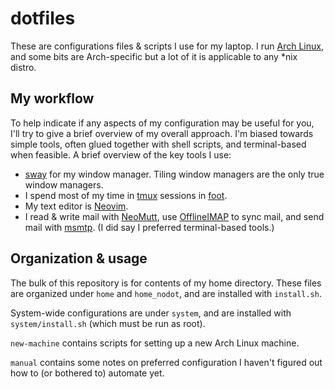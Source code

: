 # dotfiles

These are configurations files & scripts I use for my laptop. I run [Arch
Linux][], and some bits are Arch-specific but a lot of it is applicable to any
\*nix distro.

## My workflow

To help indicate if any aspects of my configuration may be useful for you, I'll
try to give a brief overview of my overall approach. I'm biased towards simple
tools, often glued together with shell scripts, and terminal-based when
feasible. A brief overview of the key tools I use:

- [sway][] for my window manager. Tiling window managers are the only true window
  managers.
- I spend most of my time in [tmux][] sessions in [foot][].
- My text editor is [Neovim][].
- I read & write mail with [NeoMutt][], use [OfflineIMAP][] to sync mail, and
  send mail with [msmtp][]. (I did say I preferred terminal-based tools.)

[Arch Linux]: https://archlinux.org
[sway]: https://github.com/swaywm/sway
[Neovim]: https://neovim.io/
[tmux]: https://github.com/tmux/tmux/wiki
[foot]: https://codeberg.org/dnkl/foot
[NeoMutt]: https://neomutt.org/
[OfflineIMAP]: https://www.offlineimap.org/
[msmtp]: https://marlam.de/msmtp/

## Organization & usage

The bulk of this repository is for contents of my home directory. These files
are organized under `home` and `home_nodot`, and are installed with
`install.sh`.

System-wide configurations are under `system`, and are installed with
`system/install.sh` (which must be run as root).

`new-machine` contains scripts for setting up a new Arch Linux machine.

`manual` contains some notes on preferred configuration I haven't figured out
how to (or bothered to) automate yet.
